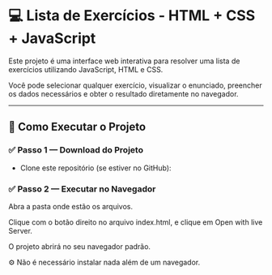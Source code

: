 # 💻 Lista de Exercícios - HTML + CSS + JavaScript

Este projeto é uma interface web interativa para resolver uma lista de exercícios utilizando JavaScript, HTML e CSS.

Você pode selecionar qualquer exercício, visualizar o enunciado, preencher os dados necessários e obter o resultado diretamente no navegador.

---

## 🚀 Como Executar o Projeto

### ✅ Passo 1 — Download do Projeto

- Clone este repositório (se estiver no GitHub):

### ✅ Passo 2 — Executar no Navegador

Abra a pasta onde estão os arquivos.

Clique com o botão direito no arquivo index.html, e clique em Open with live Server.

O projeto abrirá no seu navegador padrão.

⚙️ Não é necessário instalar nada além de um navegador.
